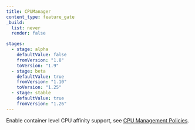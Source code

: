 ```yaml
---
title: CPUManager
content_type: feature_gate
_build:
  list: never
  render: false

stages:
  - stage: alpha 
    defaultValue: false
    fromVersion: "1.8"
    toVersion: "1.9"
  - stage: beta
    defaultValue: true
    fromVersion: "1.10"  
    toVersion: "1.25" 
  - stage: stable
    defaultValue: true
    fromVersion: "1.26"  
---
```

Enable container level CPU affinity support, see
[CPU Management Policies](/docs/tasks/administer-cluster/cpu-management-policies/).

